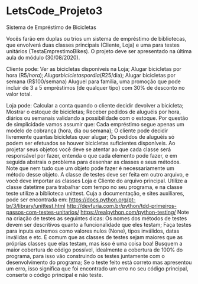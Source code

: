 # LetsCode_Projeto3

Sistema de Empréstimo de Bicicletas

Vocês farão em duplas ou trios um sistema de empréstimo de bibliotecas, que envolverá duas classes principais (Cliente, Loja) e uma para testes unitários (TestaEmprestimoBikes). O projeto deve ser apresentado na última aula do módulo (30/08/2020).

Cliente pode:
Ver as bicicletas disponíveis na Loja;
Alugar bicicletas por hora (R$5/hora);
Alugar bicicletas por dia (R$25/dia);
Alugar bicicletas por semana (R$100/semana)
Aluguel para família, uma promoção que pode incluir de 3 a 5 empréstimos (de qualquer tipo) com 30% de desconto no valor total.

Loja pode:
Calcular a conta quando o cliente decidir devolver a bicicleta;
Mostrar o estoque de bicicletas;
Receber pedidos de aluguéis por hora, diários ou semanais validando a possibilidade com o estoque.
Por questão de simplicidade vamos assumir que:
Cada empréstimo segue apenas um modelo de cobrança (hora, dia ou semana);
O cliente pode decidir livremente quantas bicicletas quer alugar;
Os pedidos de aluguéis só podem ser efetuados se houver bicicletas suficientes disponíveis.
Ao projetar seus objetos você deve se atentar ao que cada classe será responsável por fazer, entenda o que cada elemento pode fazer, e em seguida abstraia o problema para desenhar as classes e seus métodos. Note que nem tudo que um objeto pode fazer é necessariamente um método desse objeto.
A classe de testes deve ser feita em outro arquivo, e você deve importar as classes Loja e Cliente do arquivo principal. Utilize a classe datetime para trabalhar com tempo no seu programa, e na classe teste utilize a biblioteca unittest. Cuja a documentação, e sites auxiliares, pode ser encontrada em:
 https://docs.python.org/pt-br/3/library/unittest.html
http://devfuria.com.br/python/tdd-primeiros-passos-com-testes-unitarios/
https://realpython.com/python-testing/
Note na criação de testes as seguintes dicas:
Os nomes dos métodos de testes devem ser descritivos quanto a funcionalidade que eles testam;
Faça testes para inputs extremos como valores nulos (None), tipos inválidos, datas inválidas e etc.
É comum que as classes de testes sejam maiores que as próprias classes que elas testam, mas isso é uma coisa boa!
Busquem a maior cobertura de código possível, idealmente a cobertura de 100% do programa, para isso vão construindo os testes juntamente com o desenvolvimento do programa;
Se o teste feito está correto mas apresentou um erro, isso significa que foi encontrado um erro no seu código principal, conserte o código principal e não teste.